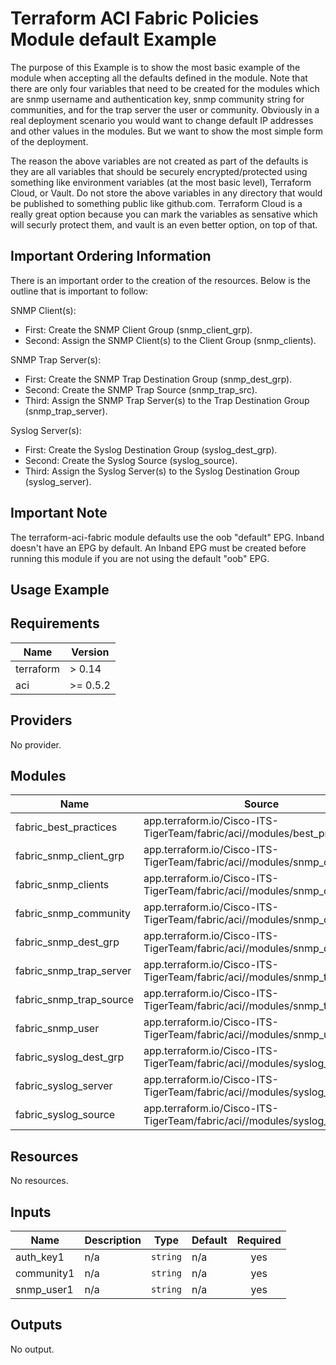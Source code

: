 # Terraform ACI Fabric Policies Module default Example

The purpose of this Example is to show the most basic example of the module when accepting all the defaults defined in the module.  Note that there are only four variables that need to be created for the modules which are snmp username and authentication key, snmp community string for communities, and for the trap server the user or community.  Obviously in a real deployment scenario you would want to change default IP addresses and other values in the modules.  But we want to show the most simple form of the deployment.

The reason the above variables are not created as part of the defaults is they are all variables that should be securely encrypted/protected using something like environment variables (at the most basic level), Terraform Cloud, or Vault.  Do not store the above variables in any directory that would be published to something public like github.com.  Terraform Cloud is a really great option because you can mark the variables as sensative which will securly protect them, and vault is an even better option, on top of that.

## Important Ordering Information

There is an important order to the creation of the resources.  Below is the outline that is important to follow:

SNMP Client(s):

* First: Create the SNMP Client Group (snmp_client_grp).
* Second: Assign the SNMP Client(s) to the Client Group (snmp_clients).

SNMP Trap Server(s):

* First: Create the SNMP Trap Destination Group (snmp_dest_grp).
* Second: Create the SNMP Trap Source (snmp_trap_src).
* Third: Assign the SNMP Trap Server(s) to the Trap Destination Group (snmp_trap_server).

Syslog Server(s):

* First: Create the Syslog Destination Group (syslog_dest_grp).
* Second: Create the Syslog Source (syslog_source).
* Third: Assign the Syslog Server(s) to the Syslog Destination Group (syslog_server).

## Important Note

The terraform-aci-fabric module defaults use the oob "default" EPG.  Inband doesn't have an EPG by default.  An Inband EPG must be created before running this module if you are not using the default "oob" EPG.

## Usage Example

<!-- BEGINNING OF PRE-COMMIT-TERRAFORM DOCS HOOK -->
## Requirements

| Name | Version |
|------|---------|
| terraform | > 0.14 |
| aci | >= 0.5.2 |

## Providers

No provider.

## Modules

| Name | Source | Version |
|------|--------|---------|
| fabric_best_practices | app.terraform.io/Cisco-ITS-TigerTeam/fabric/aci//modules/best_practices | 0.0.3 |
| fabric_snmp_client_grp | app.terraform.io/Cisco-ITS-TigerTeam/fabric/aci//modules/snmp_client_grp | 0.0.3 |
| fabric_snmp_clients | app.terraform.io/Cisco-ITS-TigerTeam/fabric/aci//modules/snmp_clients | 0.0.3 |
| fabric_snmp_community | app.terraform.io/Cisco-ITS-TigerTeam/fabric/aci//modules/snmp_community | 0.0.3 |
| fabric_snmp_dest_grp | app.terraform.io/Cisco-ITS-TigerTeam/fabric/aci//modules/snmp_dest_grp | 0.0.3 |
| fabric_snmp_trap_server | app.terraform.io/Cisco-ITS-TigerTeam/fabric/aci//modules/snmp_trap_server | 0.0.3 |
| fabric_snmp_trap_source | app.terraform.io/Cisco-ITS-TigerTeam/fabric/aci//modules/snmp_trap_source | 0.0.3 |
| fabric_snmp_user | app.terraform.io/Cisco-ITS-TigerTeam/fabric/aci//modules/snmp_user | 0.0.3 |
| fabric_syslog_dest_grp | app.terraform.io/Cisco-ITS-TigerTeam/fabric/aci//modules/syslog_dest_grp | 0.0.3 |
| fabric_syslog_server | app.terraform.io/Cisco-ITS-TigerTeam/fabric/aci//modules/syslog_server | 0.0.3 |
| fabric_syslog_source | app.terraform.io/Cisco-ITS-TigerTeam/fabric/aci//modules/syslog_source | 0.0.3 |

## Resources

No resources.

## Inputs

| Name | Description | Type | Default | Required |
|------|-------------|------|---------|:--------:|
| auth\_key1 | n/a | `string` | n/a | yes |
| community1 | n/a | `string` | n/a | yes |
| snmp\_user1 | n/a | `string` | n/a | yes |

## Outputs

No output.
<!-- END OF PRE-COMMIT-TERRAFORM DOCS HOOK -->
